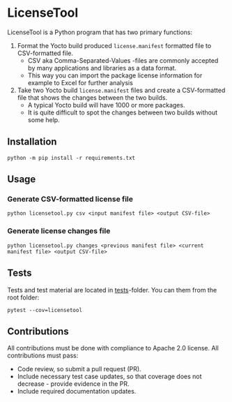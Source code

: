 # LicenseTool

LicenseTool is a Python program that has two primary functions:

1. Format the Yocto build produced `license.manifest` formatted file to CSV-formatted file.
    - CSV aka Comma-Separated-Values -files are commonly accepted by many applications and libraries as a data format.
    - This way you can import the package license information for example to Excel for further analysis
1. Take two Yocto build `license.manifest` files and create a CSV-formatted file that shows the changes between the two builds.
    - A typical Yocto build will have 1000 or more packages.
    - It is quite difficult to spot the changes between two builds without some help.

## Installation

`python -m pip install -r requirements.txt`

## Usage

### Generate CSV-formatted license file

`python licensetool.py csv <input manifest file> <output CSV-file>`

### Generate license changes file

`python licensetool.py changes <previous manifest file> <current manifest file> <output CSV-file>`


## Tests

Tests and test material are located in [tests](tests)-folder.
You can them from the root folder:

```
pytest --cov=licensetool
```

## Contributions

All contributions must be done with compliance to Apache 2.0 license.
All contributions must pass:
- Code review, so submit a pull request (PR).
- Include necessary test case updates, so that coverage does not decrease - provide evidence in the PR.
- Include required documentation updates.
